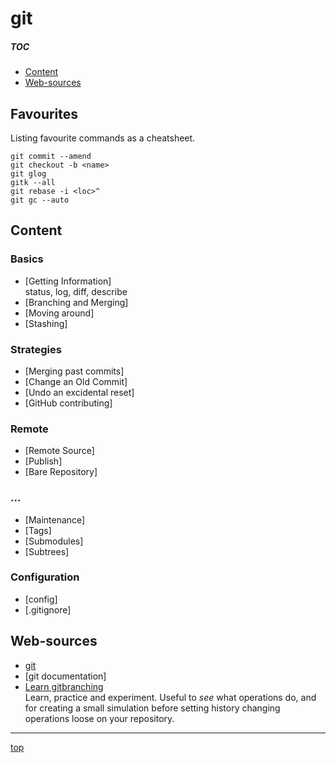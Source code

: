 <!-------------------------------------------------------------><a id="top"></a>
# git
<!----------------------------------------------------------------------------->

<!-- introduction -->

##### TOC #####
- [Content](#content)  
- [Web-sources](#web)  

<!------------------------------------------------------><a id="favourites"></a>
## Favourites
<!----------------------------------------------------------------------------->
Listing favourite commands as a cheatsheet.
``````
git commit --amend
git checkout -b <name>
git glog
gitk --all
git rebase -i <loc>^
git gc --auto
``````

<!---------------------------------------------------------><a id="content"></a>
## Content
<!----------------------------------------------------------------------------->
<!-- content -->
### Basics
- [Getting Information]  
  status, log, diff, describe
- [Branching and Merging]
- [Moving around]
- [Stashing]

<!------------------------------------------------------><a id="strategies"></a>
### Strategies
- [Merging past commits]
- [Change an Old Commit]
- [Undo an excidental reset]
- [GitHub contributing]

<!----------------------------------------------------------><a id="remote"></a>
### Remote
- [Remote Source]
- [Publish]
- [Bare Repository]

### ...
- [Maintenance]
- [Tags]
- [Submodules]
- [Subtrees]

### Configuration
- [config]
- [.gitignore]

<!-------------------------------------------------------------><a id="web"></a>
## Web-sources
<!----------------------------------------------------------------------------->
<!-- just sources I've used or like to come back to -->
- [git](https://git-scm.com/)
- [git documentation]
- [Learn gitbranching](http://learngitbranching.js.org)  
  Learn, practice and experiment. Useful to *see* what operations do, and for
  creating a small simulation before setting history changing operations loose
  on your repository.


-----------
[top](#top)
